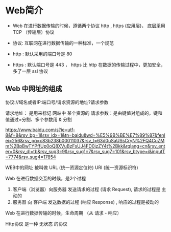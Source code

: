 # Web简介

- Web 在进行数据传输的时候，遵循两个协议 http , https (应用层)， 底层采用 TCP （传输层）协议
- 协议: 互联网在进行数据传输的一种标准，一个规范 

- http : 默认采用的端口号是 80
- https : 默认端口号是 443 ， https 比 http 在数据的传输过程中，更加安全， 多了一层 ssl 协议 

## Web 中网址的组成 

协议://域名或者IP:端口号/请求资源的地址?请求参数

请求地址： 是用来标记 网站中 某个资源的 
请求参数：是由键值对组成的，键和值通过=分割、多个参数用 & 分割

https://www.baidu.com/s?ie=utf-8&f=8&rsv_bp=1&rsv_idx=1&tn=baidu&wd=%E5%9B%BE%E7%89%87&fenlei=256&rsv_pq=c83b238b00011037&rsv_t=63d0uSaUSsCryN%2FQ4CuZMm%2BpBwTYPffUp0oQ8XVuBzFsUJ4FD0jzZY4t%2Bkk&rqlang=cn&rsv_enter=0&rsv_dl=tb&rsv_sug3=9&rsv_sug1=7&rsv_sug7=101&rsv_btype=i&inputT=7774&rsv_sug4=17854


WEB中的网址 被叫做 URL (统一资源定位符)
URI (统一资源标识符)


Web 在进行数据交互的时候，是2个过程
1. 客户端（浏览器）向服务器 发送请求的过程  (请求 Request), 请求的过程是 主动的 
2. 服务器 向 客户端 发送数据的过程   (响应 Response) , 响应的过程是被动的

Web 在进行数据传输的时候，生命周期 （从 请求 - 响应）

Http协议 是一种 无状态 的协议






























